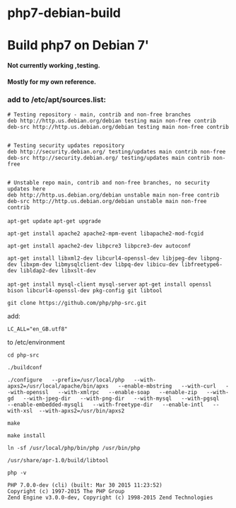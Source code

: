 # php7-debian-build
# Build php7 on Debian 7'

#### Not currently working ,testing.

#### Mostly for my own reference.

### add to /etc/apt/sources.list:
```
# Testing repository - main, contrib and non-free branches
deb http://http.us.debian.org/debian testing main non-free contrib
deb-src http://http.us.debian.org/debian testing main non-free contrib


# Testing security updates repository
deb http://security.debian.org/ testing/updates main contrib non-free
deb-src http://security.debian.org/ testing/updates main contrib non-free


# Unstable repo main, contrib and non-free branches, no security updates here
deb http://http.us.debian.org/debian unstable main non-free contrib
deb-src http://http.us.debian.org/debian unstable main non-free contrib
```

`apt-get update`
`apt-get upgrade`

`apt-get install apache2 apache2-mpm-event libapache2-mod-fcgid`

`apt-get install apache2-dev libpcre3 libpcre3-dev autoconf`

`apt-get install libxml2-dev libcurl4-openssl-dev libjpeg-dev libpng-dev libxpm-dev libmysqlclient-dev libpq-dev libicu-dev libfreetype6-dev libldap2-dev libxslt-dev`

`apt-get install mysql-client mysql-server`
`apt-get install openssl bison libcurl4-openssl-dev pkg-config git libtool`

`git clone https://github.com/php/php-src.git`

add:

`LC_ALL="en_GB.utf8"`

to /etc/environment

`cd php-src`

`./buildconf`


`./configure   --prefix=/usr/local/php   --with-apxs2=/usr/local/apache/bin/apxs   --enable-mbstring   --with-curl   --with-openssl   --with-xmlrpc   --enable-soap   --enable-zip   --with-gd   --with-jpeg-dir   --with-png-dir   --with-mysql   --with-pgsql   --enable-embedded-mysqli   --with-freetype-dir   --enable-intl   --with-xsl  --with-apxs2=/usr/bin/apxs2`


`make`

`make install`

`ln -sf /usr/local/php/bin/php /usr/bin/php`

`/usr/share/apr-1.0/build/libtool`

`php -v`

```
PHP 7.0.0-dev (cli) (built: Mar 30 2015 11:23:52)
Copyright (c) 1997-2015 The PHP Group
Zend Engine v3.0.0-dev, Copyright (c) 1998-2015 Zend Technologies
```
